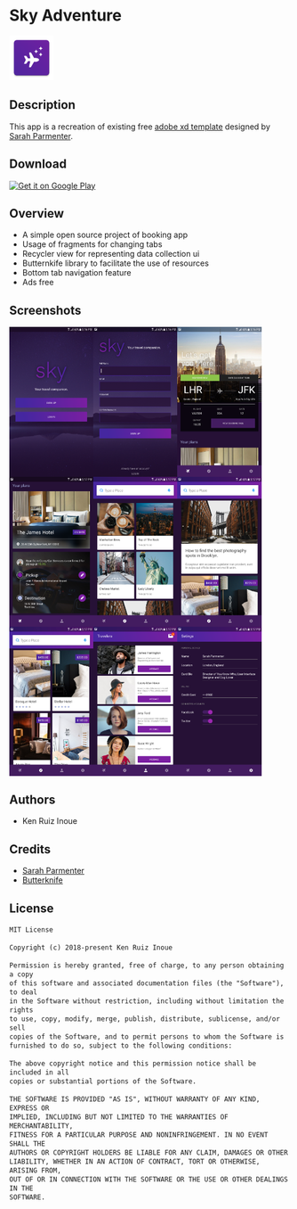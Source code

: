 # Sky Adventure
<img alt="Logo" src="images/app_icon.png" width="80" />

Description
---
This app is a recreation of existing free <a href='https://www.xdguru.com/sky-free-ui-kit-xd/'>adobe xd template</a> designed by <a href='http://youknowwho.com/'>Sarah Parmenter</a>.

Download
---
<a href="https://play.google.com/store/apps/details?id=com.apps.yecotec.skyadventure">
<img alt="Get it on Google Play" src="https://play.google.com/intl/en_us/badges/images/apps/en-play-badge.png" height="50px"/></a>

Overview
---
- A simple open source project of booking app
- Usage of fragments for changing tabs
- Recycler view for representing data collection ui
- Butternkife library to facilitate the use of resources
- Bottom tab navigation feature
- Ads free

Screenshots
---
<div style="display:flex;">
<img alt="App image" src="images/screenshot1.png" width="30%">
<img alt="App image" src="images/screenshot2.png" width="30%">
<img alt="App image" src="images/screenshot3.png" width="30%">
</div>
<div style="display:flex;">
<img alt="App image" src="images/screenshot4.png" width="30%">
<img alt="App image" src="images/screenshot5.png" width="30%">
<img alt="App image" src="images/screenshot6.png" width="30%">
</div>
<div style="display:flex;">
<img alt="App image" src="images/screenshot7.jpg" width="30%">
<img alt="App image" src="images/screenshot8.png" width="30%">
<img alt="App image" src="images/screenshot9.png" width="30%">
</div>

Authors
---
- Ken Ruiz Inoue

Credits
---
- <a href='http://youknowwho.com/'>Sarah Parmenter</a>
- <a href='http://jakewharton.github.io/butterknife/'>Butterknife</a>

License
-------
    MIT License

    Copyright (c) 2018-present Ken Ruiz Inoue

    Permission is hereby granted, free of charge, to any person obtaining a copy
    of this software and associated documentation files (the "Software"), to deal
    in the Software without restriction, including without limitation the rights
    to use, copy, modify, merge, publish, distribute, sublicense, and/or sell
    copies of the Software, and to permit persons to whom the Software is
    furnished to do so, subject to the following conditions:

    The above copyright notice and this permission notice shall be included in all
    copies or substantial portions of the Software.

    THE SOFTWARE IS PROVIDED "AS IS", WITHOUT WARRANTY OF ANY KIND, EXPRESS OR
    IMPLIED, INCLUDING BUT NOT LIMITED TO THE WARRANTIES OF MERCHANTABILITY,
    FITNESS FOR A PARTICULAR PURPOSE AND NONINFRINGEMENT. IN NO EVENT SHALL THE
    AUTHORS OR COPYRIGHT HOLDERS BE LIABLE FOR ANY CLAIM, DAMAGES OR OTHER
    LIABILITY, WHETHER IN AN ACTION OF CONTRACT, TORT OR OTHERWISE, ARISING FROM,
    OUT OF OR IN CONNECTION WITH THE SOFTWARE OR THE USE OR OTHER DEALINGS IN THE
    SOFTWARE.
